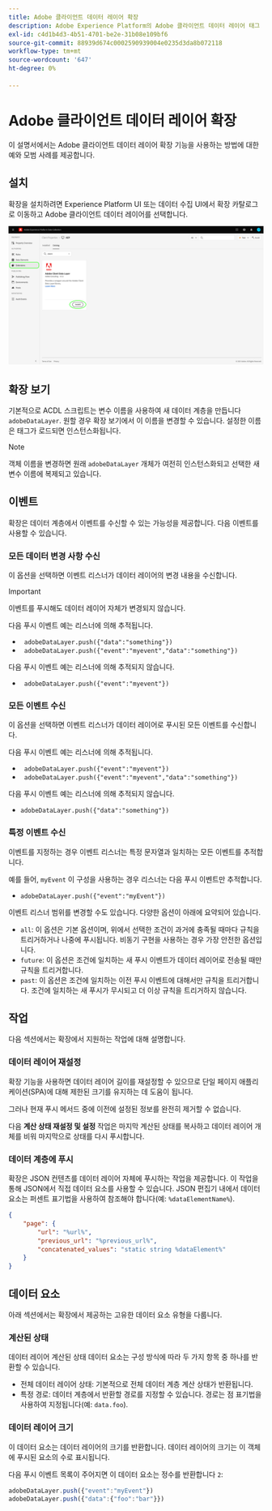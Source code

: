```yaml
---
title: Adobe 클라이언트 데이터 레이어 확장
description: Adobe Experience Platform의 Adobe 클라이언트 데이터 레이어 태그 확장에 대해 알아봅니다.
exl-id: c4d1b4d3-4b51-4701-be2e-31b08e109bf6
source-git-commit: 88939d674c0002590939004e0235d3da8b072118
workflow-type: tm+mt
source-wordcount: '647'
ht-degree: 0%

---
```


# Adobe 클라이언트 데이터 레이어 확장

이 설명서에서는 Adobe 클라이언트 데이터 레이어 확장 기능을 사용하는 방법에 대한 예와 모범 사례를 제공합니다.

<!-- (Missing document?)
If you would like to have more details on development consideration, [please reach this page](./dev.md). -->

## 설치

확장을 설치하려면 Experience Platform UI 또는 데이터 수집 UI에서 확장 카탈로그로 이동하고 Adobe 클라이언트 데이터 레이어를 선택합니다.

![카탈로그의 ACDL 확장 보기](./images/catalog.png)

<!-- (GitHub link?)
There is also the possibility to fork this project. You can download this github project, realize the change that you deem required for your specific use-case and re-upload it on your Organization as a private extension.
This installation will not be supported on our end.<br>
>[!NOTE]
>
> _Consider renaming the extension name in the extension.json file_ -->

## 확장 보기

기본적으로 ACDL 스크립트는 변수 이름을 사용하여 새 데이터 계층을 만듭니다 `adobeDataLayer`. 원할 경우 확장 보기에서 이 이름을 변경할 수 있습니다. 설정한 이름은 태그가 로드되면 인스턴스화됩니다.

>[!NOTE]
>
>객체 이름을 변경하면 원래 `adobeDataLayer` 개체가 여전히 인스턴스화되고 선택한 새 변수 이름에 복제되고 있습니다.

## 이벤트

확장은 데이터 계층에서 이벤트를 수신할 수 있는 가능성을 제공합니다. 다음 이벤트를 사용할 수 있습니다.

### 모든 데이터 변경 사항 수신

이 옵션을 선택하면 이벤트 리스너가 데이터 레이어의 변경 내용을 수신합니다.

>[!IMPORTANT]
>
>이벤트를 푸시해도 데이터 레이어 자체가 변경되지 않습니다.

다음 푸시 이벤트 예는 리스너에 의해 추적됩니다.

* ` adobeDataLayer.push({"data":"something"})`
* ` adobeDataLayer.push({"event":"myevent","data":"something"})`

다음 푸시 이벤트 예는 리스너에 의해 추적되지 않습니다.

* ` adobeDataLayer.push({"event":"myevent"})`

### 모든 이벤트 수신

이 옵션을 선택하면 이벤트 리스너가 데이터 레이어로 푸시된 모든 이벤트를 수신합니다.

다음 푸시 이벤트 예는 리스너에 의해 추적됩니다.

* ` adobeDataLayer.push({"event":"myevent"})`
* ` adobeDataLayer.push({"event":"myevent","data":"something"})`

다음 푸시 이벤트 예는 리스너에 의해 추적되지 않습니다.

* ` adobeDataLayer.push({"data":"something"}) `

### 특정 이벤트 수신

이벤트를 지정하는 경우 이벤트 리스너는 특정 문자열과 일치하는 모든 이벤트를 추적합니다.

예를 들어, `myEvent` 이 구성을 사용하는 경우 리스너는 다음 푸시 이벤트만 추적합니다.

* `adobeDataLayer.push({"event":"myEvent"})`

이벤트 리스너 범위를 변경할 수도 있습니다. 다양한 옵션이 아래에 요약되어 있습니다.

* `all`: 이 옵션은 기본 옵션이며, 위에서 선택한 조건이 과거에 충족될 때마다 규칙을 트리거하거나 나중에 푸시됩니다. 비동기 구현을 사용하는 경우 가장 안전한 옵션입니다.
* `future`: 이 옵션은 조건에 일치하는 새 푸시 이벤트가 데이터 레이어로 전송될 때만 규칙을 트리거합니다.
* `past`: 이 옵션은 조건에 일치하는 이전 푸시 이벤트에 대해서만 규칙을 트리거합니다. 조건에 일치하는 새 푸시가 무시되고 더 이상 규칙을 트리거하지 않습니다.

## 작업

다음 섹션에서는 확장에서 지원하는 작업에 대해 설명합니다.

### 데이터 레이어 재설정

확장 기능을 사용하면 데이터 레이어 길이를 재설정할 수 있으므로 단일 페이지 애플리케이션(SPA)에 대해 제한된 크기를 유지하는 데 도움이 됩니다.

그러나 현재 푸시 메서드 중에 이전에 설정된 정보를 완전히 제거할 수 없습니다.

다음 **계산 상태 재설정 및 설정** 작업은 마지막 계산된 상태를 복사하고 데이터 레이어 개체를 비워 마지막으로 상태를 다시 푸시합니다.

### 데이터 계층에 푸시

확장은 JSON 컨텐츠를 데이터 레이어 자체에 푸시하는 작업을 제공합니다. 이 작업을 통해 JSON에서 직접 데이터 요소를 사용할 수 있습니다. JSON 편집기 내에서 데이터 요소는 퍼센트 표기법을 사용하여 참조해야 합니다(예: `%dataElementName%`).

```json
{
    "page": {
        "url": "%url%",
        "previous_url": "%previous_url%",
        "concatenated_values": "static string %dataElement%"
    }
}
```

## 데이터 요소

아래 섹션에서는 확장에서 제공하는 고유한 데이터 요소 유형을 다룹니다.

### 계산된 상태

데이터 레이어 계산된 상태 데이터 요소는 구성 방식에 따라 두 가지 항목 중 하나를 반환할 수 있습니다.

* 전체 데이터 레이어 상태: 기본적으로 전체 데이터 계층 계산 상태가 반환됩니다.
* 특정 경로: 데이터 계층에서 반환할 경로를 지정할 수 있습니다. 경로는 점 표기법을 사용하여 지정됩니다(예: `data.foo`).

### 데이터 레이어 크기

이 데이터 요소는 데이터 레이어의 크기를 반환합니다. 데이터 레이어의 크기는 이 객체에 푸시된 요소의 수로 표시됩니다.

다음 푸시 이벤트 목록이 주어지면 이 데이터 요소는 정수를 반환합니다 `2`:

```js
adobeDataLayer.push({"event":"myEvent"})
adobeDataLayer.push({"data":{"foo":"bar"}})
```
